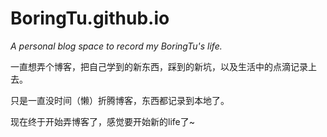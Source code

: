 # BoringTu.github.io
_A personal blog space to record my BoringTu's life._

一直想弄个博客，把自己学到的新东西，踩到的新坑，以及生活中的点滴记录上去。

只是一直没时间（懒）折腾博客，东西都记录到本地了。

现在终于开始弄博客了，感觉要开始新的life了~
